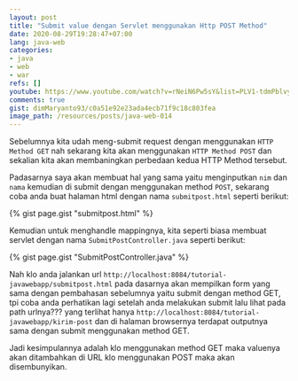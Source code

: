 ```yaml
---
layout: post
title: "Submit value dengan Servlet menggunakan Http POST Method"
date: 2020-08-29T19:28:47+07:00
lang: java-web
categories:
- java
- web
- war
refs: []
youtube: https://www.youtube.com/watch?v=rNeiN6Pw5sY&list=PLV1-tdmPblvyaCTcYR9u7k4G24uVDZT0v&index=13
comments: true
gist: dimMaryanto93/c0a51e92e23ada4ecb71f9c18c803fea
image_path: /resources/posts/java-web-014
---
```


Sebelumnya kita udah meng-submit request dengan menggunakan `HTTP Method GET` nah sekarang kita akan menggunakan `HTTP Method POST` dan sekalian kita akan membaningkan perbedaan kedua HTTP Method tersebut.

Padasarnya saya akan membuat hal yang sama yaitu menginputkan `nim` dan `nama` kemudian di submit dengan menggunakan method `POST`, sekarang coba anda buat halaman html dengan nama `submitpost.html` seperti berikut:

{% gist page.gist "submitpost.html" %}

Kemudian untuk menghandle mappingnya, kita seperti biasa membuat servlet dengan nama `SubmitPostController.java` seperti berikut:

{% gist page.gist "SubmitPostController.java" %}

Nah klo anda jalankan url `http://localhost:8084/tutorial-javawebapp/submitpost.html` pada dasarnya akan mempilkan form yang sama dengan pembahasan sebelumnya yaitu submit dengan method GET, tpi coba anda perhatikan lagi setelah anda melakukan submit lalu lihat pada path urlnya??? yang terlihat hanya `http://localhost:8084/tutorial-javawebapp/kirim-post` dan di halaman browsernya terdapat outputnya sama dengan submit menggunakan method GET.

Jadi kesimpulannya adalah klo menggunakan method GET maka valuenya akan ditambahkan di URL klo menggunakan POST maka akan disembunyikan.